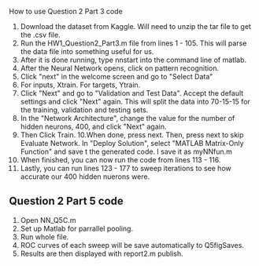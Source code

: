 How to use Question 2 Part 3 code
1. Download the dataset from Kaggle. Will need to unzip the tar file to get
   the .csv file.
2. Run the HW1_Question2_Part3.m file from lines 1 - 105. This will parse
   the data file into something useful for us. 
3. After it is done running, type nnstart into the command line of matlab.
4. After the Neural Network opens, click on pattern recognition.
5. Click "next" in the welcome screen and go to "Select Data"
6. For inputs, Xtrain. For targets, Ytrain.
7. Click "Next" and go to "Validation and Test Data". Accept the default 
   settings and click "Next" again. This will split the data into 70-15-15 
   for the training, validation and testing sets.
8. In the "Network Architecture", change the value for the number of hidden 
   neurons, 400, and click "Next" again. 
9. Then Click Train.
10.When done, press next. Then, press next to skip Evaluate Network. In 
  "Deploy Solution", select "MATLAB Matrix-Only Function" and save t the 
   generated code. I save it as myNNfun.m
11. When finished, you can now run the code from lines 113 - 116.
12. Lastly, you can run lines 123 - 177 to sweep iterations 
    to see how accurate our 400 hidden nuerons were. 


## Question 2 Part 5 code

1. Open NN_Q5C.m 
2. Set up Matlab for parrallel pooling. 
3. Run whole file. 
4. ROC curves of each sweep will be save automatically to Q5figSaves. 
5. Results are then displayed with report2.m publish. 

